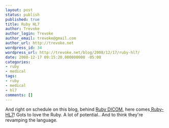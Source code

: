 ```yaml
---
layout: post
status: publish
published: true
title: Ruby HL7
author: Trevoke
author_login: Trevoke
author_email: trevoke@gmail.com
author_url: http://trevoke.net
wordpress_id: 34
wordpress_url: http://trevoke.net/blog/2008/12/17/ruby-hl7/
date: 2008-12-17 09:15:20.000000000 -05:00
categories:
- ruby
- medical
tags:
- ruby
- medical
- hl7
comments: []
---
```

And right on schedule on this blog, behind <a title="Ruby DICOM" href="http://trevoke.net/blog/2008/12/16/ruby-dicom/" target="_blank">Ruby DICOM</a>, here comes<a title="Ruby HL7" href="http://ruby-hl7.rubyforge.org/" target="_blank"> </a><a title="Ruby HL7" href="http://ruby-hl7.rubyforge.org/" target="_blank">Ruby-HL7</a>!
Gots to love the Ruby. A lot of potential.. And to think they're revamping the language.
